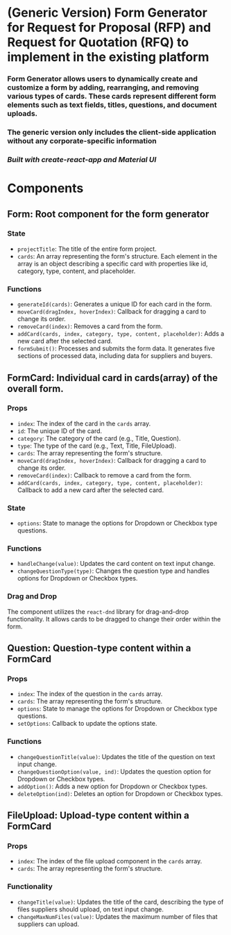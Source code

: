 # (Generic Version) Form Generator for Request for Proposal (RFP) and Request for Quotation (RFQ) to implement in the existing platform

### Form Generator allows users to dynamically create and customize a form by adding, rearranging, and removing various types of cards. These cards represent different form elements such as text fields, titles, questions, and document uploads.

### The generic version only includes the client-side application without any corporate-specific information

### _Built with create-react-app and Material UI_

# Components

## Form: Root component for the form generator

### State

- `projectTitle`: The title of the entire form project.
- `cards`: An array representing the form's structure. Each element in the array is an object describing a specific card with properties like id, category, type, content, and placeholder.

### Functions

- `generateId(cards)`: Generates a unique ID for each card in the form.
- `moveCard(dragIndex, hoverIndex)`: Callback for dragging a card to change its order.
- `removeCard(index)`: Removes a card from the form.
- `addCard(cards, index, category, type, content, placeholder)`: Adds a new card after the selected card.
- `formSubmit()`: Processes and submits the form data. It generates five sections of processed data, including data for suppliers and buyers.

## FormCard: Individual card in cards(array) of the overall form.

### Props

- `index`: The index of the card in the `cards` array.
- `id`: The unique ID of the card.
- `category`: The category of the card (e.g., Title, Question).
- `type`: The type of the card (e.g., Text, Title, FileUpload).
- `cards`: The array representing the form's structure.
- `moveCard(dragIndex, hoverIndex)`: Callback for dragging a card to change its order.
- `removeCard(index)`: Callback to remove a card from the form.
- `addCard(cards, index, category, type, content, placeholder)`: Callback to add a new card after the selected card.

### State

- `options`: State to manage the options for Dropdown or Checkbox type questions.

### Functions

- `handleChange(value)`: Updates the card content on text input change.
- `changeQuestionType(type)`: Changes the question type and handles options for Dropdown or Checkbox types.

### Drag and Drop

The component utilizes the `react-dnd` library for drag-and-drop functionality. It allows cards to be dragged to change their order within the form.

## Question: Question-type content within a FormCard

### Props
- `index`: The index of the question in the `cards` array.
- `cards`: The array representing the form's structure.
- `options`: State to manage the options for Dropdown or Checkbox type questions.
- `setOptions`: Callback to update the options state.

### Functions
- `changeQuestionTitle(value)`: Updates the title of the question on text input change.
- `changeQuestionOption(value, ind)`: Updates the question option for Dropdown or Checkbox types.
- `addOption()`: Adds a new option for Dropdown or Checkbox types.
- `deleteOption(ind)`: Deletes an option for Dropdown or Checkbox types.

## FileUpload: Upload-type content within a FormCard
### Props

- `index`: The index of the file upload component in the `cards` array.
- `cards`: The array representing the form's structure.

### Functionality

- `changeTitle(value)`: Updates the title of the card, describing the type of files suppliers should upload, on text input change.
- `changeMaxNumFiles(value)`: Updates the maximum number of files that suppliers can upload.
